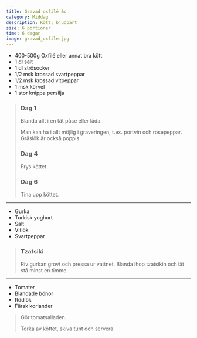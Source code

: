 ```yaml
---
title: Gravad oxfilé &c
category: Middag
description: Kött; bjudbart
size: 6 portioner
time: 6 dagar
image: gravad_oxfile.jpg
---
```


- 400-500g Oxfilé eller annat bra kött
- 1 dl salt
- 1 dl strösocker
- 1/2 msk krossad svartpeppar
- 1/2 msk krossad vitpeppar
- 1 msk körvel
- 1 stor knippa persilja

> ### Dag 1
> Blanda allt i en tät påse eller låda.
> 
> Man kan ha i allt möjlig i graveringen, t.ex. portvin och rosepeppar. Gräslök är också poppis.
>
> ### Dag 4
> Frys köttet.
> 
> ### Dag 6
> Tina upp köttet.

---

- Gurka
- Turkisk yoghurt
- Salt
- Vitlök
- Svartpeppar

> ### Tzatsiki
> Riv gurkan grovt och pressa ur vattnet. Blanda ihop tzatsikin och låt stå minst en timme.

---

- Tomater
- Blandade bönor
- Rödlök
- Färsk koriander

> Gör tomatsalladen.
> 
> Torka av köttet, skiva tunt och servera.

